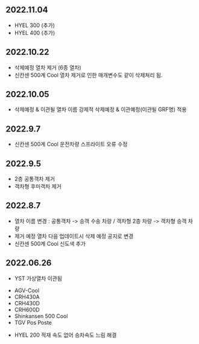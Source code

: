 2022.11.04
-----
* HYEL 300 (추가)
* HYEL 400 (추가)

2022.10.22
-----
* 삭제예정 열차 제거 (6종 열차)
* 신칸센 500계 Cool 열차 제거로 인한 매개변수도 같이 삭제처리 됨.

2022.10.05
-----
* 삭제예정 & 이관될 열차 이름 강제적 삭제예정 & 이관예정(이관될 GRF명) 적용

2022.9.7
-----
* 신칸센 500계 Cool 운전차량 스프라이트 오류 수정

2022.9.5
-----
* 2층 공통객차 제거
* 객차형 후미객차 제거

2022.8.7
-----
* 열차 이름 변경 : 공통객차 -> 승객 수송 차량 / 객차형 2층 차량 -> 객차형 승객 차량
* 제거 예정 열차 다음 업데이트시 삭제 예정 공지로 변경
* 신칸센 500계 Cool 신도색 추가

2022.06.26
-----
* YST 가상열차 이관됨
- AGV-Cool
- CRH430A
- CRH430D
- CRH600D
- Shinkansen 500 Cool
- TGV Pos Poste

* HYEL 200 적재 속도 없어 승차속도 느림 해결